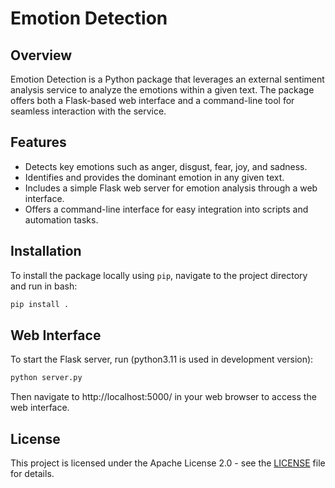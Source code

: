 # Emotion Detection

## Overview

Emotion Detection is a Python package that leverages an external sentiment analysis service to analyze the emotions within a given text. The package offers both a Flask-based web interface and a command-line tool for seamless interaction with the service.

## Features

- Detects key emotions such as anger, disgust, fear, joy, and sadness.
- Identifies and provides the dominant emotion in any given text.
- Includes a simple Flask web server for emotion analysis through a web interface.
- Offers a command-line interface for easy integration into scripts and automation tasks.

## Installation

To install the package locally using `pip`, navigate to the project directory and run in bash: 
 ```bash
pip install .
 ```

## Web Interface

To start the Flask server, run (python3.11 is used in development version): 
 ```bash
python server.py
 ```        
Then navigate to http://localhost:5000/ in your web browser to access the web interface.

## License

This project is licensed under the Apache License 2.0 - see the [LICENSE](LICENSE) file for details.
